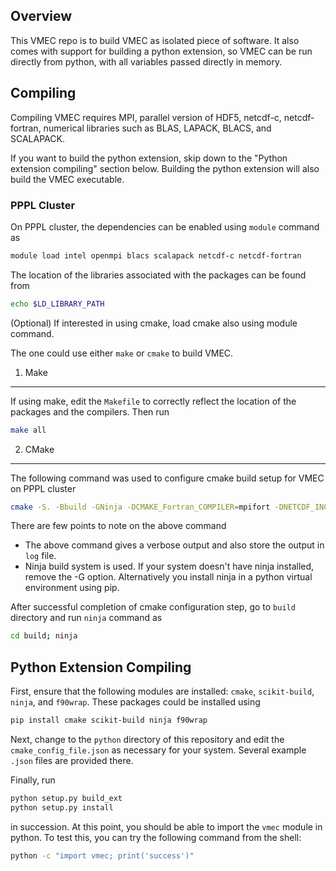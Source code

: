 ## Overview

This VMEC repo is to build VMEC as isolated piece of software. It also comes with support for building a python extension,
so VMEC can be run directly from python, with all variables passed directly in memory.


## Compiling

Compiling VMEC requires MPI, parallel version of HDF5, netcdf-c, netcdf-fortran, numerical libraries such as BLAS, LAPACK, BLACS, and SCALAPACK.

If you want to build the python extension, skip down to the "Python extension compiling" section below. Building the python extension will also build the VMEC executable.

### PPPL Cluster
On PPPL cluster, the dependencies can be enabled using `module` command as
```bash
module load intel openmpi blacs scalapack netcdf-c netcdf-fortran
```
The location of the libraries associated with the packages can be found from
```bash
echo $LD_LIBRARY_PATH
```

(Optional) If interested in using cmake, load cmake also using module command.

The one could use either `make` or `cmake` to build VMEC. 
1. Make
-------
If using make, edit the `Makefile` to correctly reflect the location of the packages and the compilers. Then run 
```bash
make all
```

2. CMake
--------
The following command was used to configure cmake build setup for VMEC on PPPL cluster
```bash
cmake -S. -Bbuild -GNinja -DCMAKE_Fortran_COMPILER=mpifort -DNETCDF_INC_PATH=/usr/pppl/intel/2019-pkgs/netcdf-fortran-4.5.2/include/ -DNETCDF_LIB_PATH=/usr/pppl/intel/2019-pkgs/netcdf-fortran-4.5.2/lib -DSCALAPACK_LIB_NAME=scalapack -DBLACS_LIB_NAME=mpiblacs -DBLACS_CINIT_NAME=mpiblacsCinit -DBLACS_F77INIT_NAME=mpiblacsF77init --trace-source=CMakeLists.txt 2>&1 | tee log
```
There are few points to note on the above command
  - The above command gives a verbose output and also store the output in `log` file. 
  - Ninja build system is used. If your system doesn't have ninja installed, remove the -G option. Alternatively you install ninja in a python virtual environment using pip.

After successful completion of cmake configuration step, go to `build` directory and run `ninja` command as
```bash
cd build; ninja
````

## Python Extension Compiling

First, ensure that the following modules are installed: `cmake`, `scikit-build`, `ninja`, and `f90wrap`. These packages could be installed using
```bash
pip install cmake scikit-build ninja f90wrap
```

Next, change to the `python` directory of this repository and edit the `cmake_config_file.json` as necessary for your system. Several example `.json` files are provided there.

Finally, run 
```bash
python setup.py build_ext
python setup.py install
``` 
in succession. At this point, you should be able to import the `vmec` module in python. To test this, you can try the following command from the shell:
```bash
python -c "import vmec; print('success')"
```

